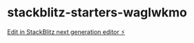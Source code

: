 # stackblitz-starters-waglwkmo

[Edit in StackBlitz next generation editor ⚡️](https://stackblitz.com/~/github.com/Joaquinmarconi/stackblitz-starters-waglwkmo)